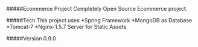 #####Ecommerce Project
Completely Open Source Ecommerce project.

#####Tech
This project uses
*Spring Framework
*MongoDB as Database
*Tomcat-7
*Nginx-1.5.7 Server for Static Assets

#####Version
0.9.0